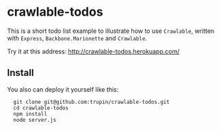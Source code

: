 crawlable-todos
===============

This is a short todo list example to illustrate how to use `Crawlable`, written with `Express`, `Backbone.Marionette` and `Crawlable`.

Try it at this address: http://crawlable-todos.herokuapp.com/

Install
-------

You also can deploy it yourself like this:

```
  git clone git@github.com:trupin/crawlable-todos.git
  cd crawlable-todos
  npm install
  node server.js
```


